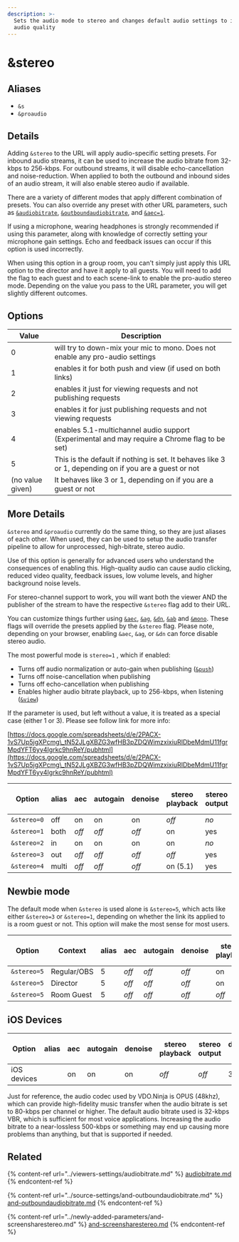 ```yaml
---
description: >-
  Sets the audio mode to stereo and changes default audio settings to improve
  audio quality
---
```


# \&stereo

## Aliases

* `&s`
* `&proaudio`

## Details

Adding `&stereo` to the URL will apply audio-specific setting presets. For inbound audio streams, it can be used to increase the audio bitrate from 32-kbps to 256-kbps. For outbound streams, it will disable echo-cancellation and noise-reduction. When applied to both the outbound and inbound sides of an audio stream, it will also enable stereo audio if available.

There are a variety of different modes that apply different combination of presets. You can also override any preset with other URL parameters, such as [`&audiobitrate`](../viewers-settings/audiobitrate.md), [`&outboundaudiobitrate`](../source-settings/and-outboundaudiobitrate.md), and [`&aec=1`](../source-settings/aec.md).&#x20;

If using a microphone, wearing headphones is strongly recommended if using this parameter, along with knowledge of correctly setting your microphone gain settings. Echo and feedback issues can occur if this option is used incorrectly.

When using this option in a group room, you can't simply just apply this URL option to the director and have it apply to all guests. You will need to add the flag to each guest and to each scene-link to enable the pro-audio stereo mode. Depending on the value you pass to the URL parameter, you will get slightly different outcomes.

## Options

| Value            | Description                                                                                           |
| ---------------- | ----------------------------------------------------------------------------------------------------- |
| 0                | will try to down-mix your mic to mono. Does not enable any pro-audio settings                         |
| 1                | enables it for both push and view (if used on both links)                                             |
| 2                | enables it just for viewing requests and not publishing requests                                      |
| 3                | enables it for just publishing requests and not viewing requests                                      |
| 4                | enables 5.1-multichannel audio support (Experimental and may require a Chrome flag to be set)         |
| 5                | This is the default if nothing is set. It behaves like 3 or 1, depending on if you are a guest or not |
| (no value given) | It behaves like 3 or 1, depending on if you are a guest or not                                        |

## More Details

`&stereo` and `&proaudio` currently do the same thing, so they are just aliases of each other. When used, they can be used to setup the audio transfer pipeline to allow for unprocessed, high-bitrate, stereo audio. &#x20;

Use of this option is generally for advanced users who understand the consequences of enabling this. High-quality audio can cause audio clicking, reduced video quality, feedback issues, low volume levels, and higher background noise levels.

For stereo-channel support to work, you will want both the viewer AND the publisher of the stream to have the respective `&stereo` flag add to their URL.&#x20;

You can customize things further using [`&aec`](../source-settings/aec.md), [`&ag`](../source-settings/autogain.md), [`&dn`](../source-settings/and-denoise.md), [`&ab`](../viewers-settings/audiobitrate.md) and [`&mono`](../viewers-settings/mono.md). These flags will override the presets applied by the `&stereo` flag.  Please note, depending on your browser, enabling `&aec`, `&ag`, or `&dn` can force disable stereo audio.

The most powerful mode is `stereo=1` , which if enabled:

* Turns off audio normalization or auto-gain when publishing ([`&push`](../source-settings/push.md))
* Turns off noise-cancellation when publishing
* Turns off echo-cancellation when publishing
* Enables higher audio bitrate playback, up to 256-kbps, when listening ([`&view`](../viewers-settings/view.md))

If the parameter is used, but left without a value, it is treated as a special case (either 1 or 3). Please see follow link for more info:&#x20;

[https://docs.google.com/spreadsheets/d/e/2PACX-1vS7Up5jgXPcmg\_tN52JLgXBZG3wfHB3pZDQWimzxixiuRIDbeMdmU11fgrMpdYFT6yy4Igrkc9hnReY/pubhtml](https://docs.google.com/spreadsheets/d/e/2PACX-1vS7Up5jgXPcmg\_tN52JLgXBZG3wfHB3pZDQWimzxixiuRIDbeMdmU11fgrMpdYFT6yy4Igrkc9hnReY/pubhtml)

|    Option   | alias | aec   | autogain | denoise | stereo playback | stereo output | default ab in | max ab out | limited ab in | cbr  |
| :---------: | ----- | ----- | -------- | ------- | --------------- | ------------- | ------------- | ---------- | ------------- | ---- |
| `&stereo=0` | off   | on    | on       | on      | _off_           | _no_          | 32            | 510        | 510           | _no_ |
| `&stereo=1` | both  | _off_ | _off_    | _off_   | on              | yes           | 256           | 510        | 510           | yes  |
| `&stereo=2` | in    | on    | on       | on      | on              | _no_          | 256           | 510        | 510           | yes  |
| `&stereo=3` | out   | _off_ | _off_    | _off_   | _off_           | yes           | 32            | 510        | 510           | _no_ |
| `&stereo=4` | multi | _off_ | _off_    | _off_   | on (5.1)        | yes           | 256           | 510        | 510           | yes  |

## Newbie mode

The default mode when `&stereo` is used alone is `&stereo=5`, which acts like either `&stereo=3` or `&stereo=1`, depending on whether the link its applied to is a room guest or not. This option will make the most sense for most users.

| Option      | Context     | alias | aec   | autogain | denoise | stereo playback | stereo output | default ab in | max ab out | limited ab in | cbr  |
| ----------- | ----------- | ----- | ----- | -------- | ------- | --------------- | ------------- | ------------- | ---------- | ------------- | ---- |
| `&stereo=5` | Regular/OBS | 5     | _off_ | _off_    | _off_   | on              | yes           | 256           | 510        | 510           | yes  |
| `&stereo=5` | Director    | 5     | _off_ | _off_    | _off_   | on              | yes           | 32            | 510        | 510           | _no_ |
| `&stereo=5` | Room Guest  | 5     | _off_ | _off_    | _off_   | _off_           | yes           | 32            | 510        | 510           | _no_ |

## iOS Devices

| Option      | alias | aec | autogain | denoise | stereo playback | stereo output | default ab in | max ab out | limited ab in | cbr  |
| ----------- | ----- | --- | -------- | ------- | --------------- | ------------- | ------------- | ---------- | ------------- | ---- |
| iOS devices |       | on  | on       | on      | _off_           | _off_         | 32            | 32         | 32            | _no_ |

Just for reference, the audio codec used by VDO.Ninja is OPUS (48khz), which can provide high-fidelity music transfer when the audio bitrate is set to 80-kbps per channel or higher. The default audio bitrate used is 32-kbps VBR, which is sufficient for most voice applications. Increasing the audio bitrate to a near-lossless 500-kbps or something may end up causing more problems than anything, but that is supported if needed.

## Related

{% content-ref url="../viewers-settings/audiobitrate.md" %}
[audiobitrate.md](../viewers-settings/audiobitrate.md)
{% endcontent-ref %}

{% content-ref url="../source-settings/and-outboundaudiobitrate.md" %}
[and-outboundaudiobitrate.md](../source-settings/and-outboundaudiobitrate.md)
{% endcontent-ref %}

{% content-ref url="../newly-added-parameters/and-screensharestereo.md" %}
[and-screensharestereo.md](../newly-added-parameters/and-screensharestereo.md)
{% endcontent-ref %}
